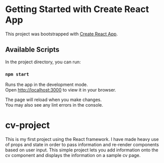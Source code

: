 # Getting Started with Create React App

This project was bootstrapped with [Create React App](https://github.com/facebook/create-react-app).

## Available Scripts

In the project directory, you can run:

### `npm start`

Runs the app in the development mode.\
Open [http://localhost:3000](http://localhost:3000) to view it in your browser.

The page will reload when you make changes.\
You may also see any lint errors in the console.

# cv-project

This is my first project using the React framework. I have made heavy use of props and state in order to pass information and re-render components based on user input. This simple project lets you add information onto the cv component and displays the information on a sample cv page.

